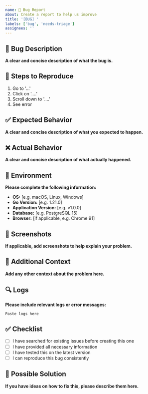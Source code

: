 ```yaml
---
name: 🐛 Bug Report
about: Create a report to help us improve
title: '[BUG] '
labels: ['bug', 'needs-triage']
assignees: ''
---
```


## 🐛 Bug Description

**A clear and concise description of what the bug is.**

## 🔄 Steps to Reproduce

1. Go to '...'
2. Click on '....'
3. Scroll down to '....'
4. See error

## ✅ Expected Behavior

**A clear and concise description of what you expected to happen.**

## ❌ Actual Behavior

**A clear and concise description of what actually happened.**

## 📱 Environment

**Please complete the following information:**

- **OS:** [e.g. macOS, Linux, Windows]
- **Go Version:** [e.g. 1.21.0]
- **Application Version:** [e.g. v1.0.0]
- **Database:** [e.g. PostgreSQL 15]
- **Browser:** [if applicable, e.g. Chrome 91]

## 📸 Screenshots

**If applicable, add screenshots to help explain your problem.**

## 📝 Additional Context

**Add any other context about the problem here.**

## 🔍 Logs

**Please include relevant logs or error messages:**

```
Paste logs here
```

## ✅ Checklist

- [ ] I have searched for existing issues before creating this one
- [ ] I have provided all necessary information
- [ ] I have tested this on the latest version
- [ ] I can reproduce this bug consistently

## 🎯 Possible Solution

**If you have ideas on how to fix this, please describe them here.**